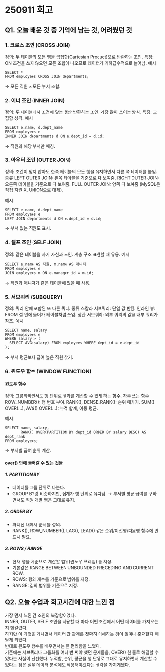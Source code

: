 # 250911 회고

## Q1. 오늘 배운 것 중 기억에 남는 것, 어려웠던 것
### 1. 크로스 조인 (CROSS JOIN)
정의: 두 테이블의 모든 행을 곱집합(Cartesian Product)으로 반환하는 조인.
특징: ON 조건을 쓰지 않으면 모든 조합이 나오므로 데이터가 기하급수적으로 늘어남.
예시
```
SELECT *
FROM employees CROSS JOIN departments;
```
→ 모든 직원 × 모든 부서 조합.

### 2. 이너 조인 (INNER JOIN)

정의: 두 테이블에서 조건에 맞는 행만 반환하는 조인. 가장 많이 쓰이는 방식.
특징: 교집합 성격.
예시
```
SELECT e.name, d.dept_name
FROM employees e
INNER JOIN departments d ON e.dept_id = d.id;
```
→ 직원과 해당 부서만 매칭.
### 3. 아우터 조인 (OUTER JOIN)

정의: 조건이 맞지 않아도 한쪽 테이블의 모든 행을 유지하면서 다른 쪽 데이터를 붙임.
종류
LEFT OUTER JOIN: 왼쪽 테이블을 기준으로 다 보여줌.
RIGHT OUTER JOIN: 오른쪽 테이블을 기준으로 다 보여줌.
FULL OUTER JOIN: 양쪽 다 보여줌 (MySQL은 직접 지원 X, UNION으로 대체).

예시
```
SELECT e.name, d.dept_name
FROM employees e
LEFT JOIN departments d ON e.dept_id = d.id;
```
→ 부서 없는 직원도 표시.

### 4. 셀프 조인 (SELF JOIN)

정의: 같은 테이블을 자기 자신과 조인. 계층 구조 표현할 때 유용.
예시
```
SELECT e.name AS 직원, m.name AS 매니저
FROM employees e
JOIN employees m ON e.manager_id = m.id;
```
→ 직원과 매니저가 같은 테이블에 있을 때 사용.

### 5. 서브쿼리 (SUBQUERY)

정의: 쿼리 안에 포함된 또 다른 쿼리.
종류
스칼라 서브쿼리: 단일 값 반환.
인라인 뷰: FROM 절 안에 들어가 테이블처럼 쓰임.
상관 서브쿼리: 외부 쿼리의 값을 내부 쿼리가 참조.
예시
```
SELECT name, salary
FROM employees e
WHERE salary > (
  SELECT AVG(salary) FROM employees WHERE dept_id = e.dept_id
);
```
→ 부서 평균보다 급여 높은 직원 찾기.

### 6. 윈도우 함수 (WINDOW FUNCTION)
#### 윈도우 함수
정의: 그룹화하면서도 행 단위로 결과를 계산할 수 있게 하는 함수.
자주 쓰는 함수
ROW_NUMBER(): 행 번호 부여.
RANK(), DENSE_RANK(): 순위 매기기.
SUM() OVER(...), AVG() OVER(...): 누적 합계, 이동 평균.

예시
```
SELECT name, salary,
       RANK() OVER(PARTITION BY dept_id ORDER BY salary DESC) AS dept_rank
FROM employees;
```
→ 부서별 급여 순위 계산.

#### over() 안에 들어갈 수 있는 것들
##### 1. PARTITION BY
  - 데이터를 그룹 단위로 나눈다.
  - GROUP BY랑 비슷하지만, 집계가 행 단위로 유지됨.
→ 부서별 평균 급여를 구하면서도 직원 개별 행은 그대로 유지.
##### 2. ORDER BY
  - 파티션 내에서 순서를 정의.
  - RANK(), ROW_NUMBER(), LAG(), LEAD() 같은 순위/이전행/다음행 함수에 반드시 필요.
##### 3. ROWS / RANGE
  - 현재 행을 기준으로 계산할 범위(윈도우 프레임) 를 지정.
  - 기본값은 RANGE BETWEEN UNBOUNDED PRECEDING AND CURRENT ROW.
  - ROWS: 행의 개수를 기준으로 범위를 지정.
  - RANGE: 값의 범위를 기준으로 지정.
## Q2. 오늘 수업과 회고시간에 대한 느낀 점

 가장 먼저 느낀 건 조인의 복잡함이었다.  
INNER, OUTER, SELF 조인을 사용할 때 마다 어떤 조건에서 어떤 데이터를 가져오는지 헷갈렸다.  
하지만 이 과정을 거치면서 데이터 간 관계를 정확히 이해하는 것이 얼마나 중요한지 깨닫게 되었다.  
반대로 윈도우 함수를 배우면서는 큰 편리함을 느꼈다.  
기존에는 서브쿼리나 그룹화를 여러 번 써야 했던 문제들을, OVER() 한 줄로 해결할 수 있다는 사실이 신선했다. 누적합, 순위, 평균을 행 단위로 그대로 유지하면서 계산할 수 있다는 점은 실무 데이터 분석에도 적용해야겠다는 생각을 가지게됐다.
